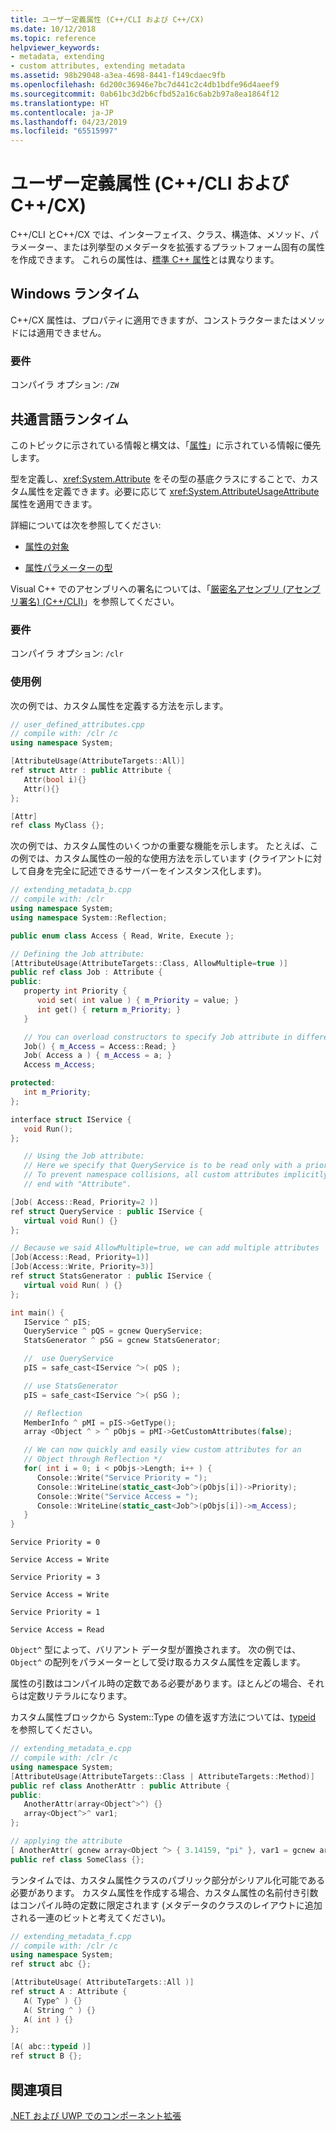 ```yaml
---
title: ユーザー定義属性 (C++/CLI および C++/CX)
ms.date: 10/12/2018
ms.topic: reference
helpviewer_keywords:
- metadata, extending
- custom attributes, extending metadata
ms.assetid: 98b29048-a3ea-4698-8441-f149cdaec9fb
ms.openlocfilehash: 6d200c36946e7bc7d441c2c4db1bdfe96d4aeef9
ms.sourcegitcommit: 0ab61bc3d2b6cfbd52a16c6ab2b97a8ea1864f12
ms.translationtype: HT
ms.contentlocale: ja-JP
ms.lasthandoff: 04/23/2019
ms.locfileid: "65515997"
---
```

# <a name="user-defined-attributes--ccli-and-ccx"></a>ユーザー定義属性 (C++/CLI および C++/CX)

C++/CLI とC++/CX では、インターフェイス、クラス、構造体、メソッド、パラメーター、または列挙型のメタデータを拡張するプラットフォーム固有の属性を作成できます。 これらの属性は、[標準 C++ 属性](../cpp/attributes.md)とは異なります。

## <a name="windows-runtime"></a>Windows ランタイム

C++/CX 属性は、プロパティに適用できますが、コンストラクターまたはメソッドには適用できません。

### <a name="requirements"></a>要件

コンパイラ オプション: `/ZW`

## <a name="common-language-runtime"></a>共通言語ランタイム

このトピックに示されている情報と構文は、「[属性](../windows/attributes/attribute.md)」に示されている情報に優先します。

型を定義し、<xref:System.Attribute> をその型の基底クラスにすることで、カスタム属性を定義できます。必要に応じて <xref:System.AttributeUsageAttribute> 属性を適用できます。

詳細については次を参照してください:

- [属性の対象](attribute-targets-cpp-component-extensions.md)

- [属性パラメーターの型](attribute-parameter-types-cpp-component-extensions.md)

Visual C++ でのアセンブリへの署名については、「[厳密名アセンブリ (アセンブリ署名) (C++/CLI)](../dotnet/strong-name-assemblies-assembly-signing-cpp-cli.md)」を参照してください。

### <a name="requirements"></a>要件

コンパイラ オプション: `/clr`

### <a name="examples"></a>使用例

次の例では、カスタム属性を定義する方法を示します。

```cpp
// user_defined_attributes.cpp
// compile with: /clr /c
using namespace System;

[AttributeUsage(AttributeTargets::All)]
ref struct Attr : public Attribute {
   Attr(bool i){}
   Attr(){}
};

[Attr]
ref class MyClass {};
```

次の例では、カスタム属性のいくつかの重要な機能を示します。 たとえば、この例では、カスタム属性の一般的な使用方法を示しています (クライアントに対して自身を完全に記述できるサーバーをインスタンス化します)。

```cpp
// extending_metadata_b.cpp
// compile with: /clr
using namespace System;
using namespace System::Reflection;

public enum class Access { Read, Write, Execute };

// Defining the Job attribute:
[AttributeUsage(AttributeTargets::Class, AllowMultiple=true )]
public ref class Job : Attribute {
public:
   property int Priority {
      void set( int value ) { m_Priority = value; }
      int get() { return m_Priority; }
   }

   // You can overload constructors to specify Job attribute in different ways
   Job() { m_Access = Access::Read; }
   Job( Access a ) { m_Access = a; }
   Access m_Access;

protected:
   int m_Priority;
};

interface struct IService {
   void Run();
};

   // Using the Job attribute:
   // Here we specify that QueryService is to be read only with a priority of 2.
   // To prevent namespace collisions, all custom attributes implicitly
   // end with "Attribute".

[Job( Access::Read, Priority=2 )]
ref struct QueryService : public IService {
   virtual void Run() {}
};

// Because we said AllowMultiple=true, we can add multiple attributes
[Job(Access::Read, Priority=1)]
[Job(Access::Write, Priority=3)]
ref struct StatsGenerator : public IService {
   virtual void Run( ) {}
};

int main() {
   IService ^ pIS;
   QueryService ^ pQS = gcnew QueryService;
   StatsGenerator ^ pSG = gcnew StatsGenerator;

   //  use QueryService
   pIS = safe_cast<IService ^>( pQS );

   // use StatsGenerator
   pIS = safe_cast<IService ^>( pSG );

   // Reflection
   MemberInfo ^ pMI = pIS->GetType();
   array <Object ^ > ^ pObjs = pMI->GetCustomAttributes(false);

   // We can now quickly and easily view custom attributes for an
   // Object through Reflection */
   for( int i = 0; i < pObjs->Length; i++ ) {
      Console::Write("Service Priority = ");
      Console::WriteLine(static_cast<Job^>(pObjs[i])->Priority);
      Console::Write("Service Access = ");
      Console::WriteLine(static_cast<Job^>(pObjs[i])->m_Access);
   }
}
```

```Output
Service Priority = 0

Service Access = Write

Service Priority = 3

Service Access = Write

Service Priority = 1

Service Access = Read
```

`Object^` 型によって、バリアント データ型が置換されます。 次の例では、`Object^` の配列をパラメーターとして受け取るカスタム属性を定義します。

属性の引数はコンパイル時の定数である必要があります。ほとんどの場合、それらは定数リテラルになります。

カスタム属性ブロックから System::Type の値を返す方法については、[typeid](typeid-cpp-component-extensions.md) を参照してください。

```cpp
// extending_metadata_e.cpp
// compile with: /clr /c
using namespace System;
[AttributeUsage(AttributeTargets::Class | AttributeTargets::Method)]
public ref class AnotherAttr : public Attribute {
public:
   AnotherAttr(array<Object^>^) {}
   array<Object^>^ var1;
};

// applying the attribute
[ AnotherAttr( gcnew array<Object ^> { 3.14159, "pi" }, var1 = gcnew array<Object ^> { "a", "b" } ) ]
public ref class SomeClass {};
```

ランタイムでは、カスタム属性クラスのパブリック部分がシリアル化可能である必要があります。  カスタム属性を作成する場合、カスタム属性の名前付き引数はコンパイル時の定数に限定されます  (メタデータのクラスのレイアウトに追加される一連のビットと考えてください)。

```cpp
// extending_metadata_f.cpp
// compile with: /clr /c
using namespace System;
ref struct abc {};

[AttributeUsage( AttributeTargets::All )]
ref struct A : Attribute {
   A( Type^ ) {}
   A( String ^ ) {}
   A( int ) {}
};

[A( abc::typeid )]
ref struct B {};
```

## <a name="see-also"></a>関連項目

[.NET および UWP でのコンポーネント拡張](component-extensions-for-runtime-platforms.md)